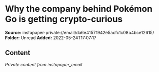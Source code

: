 # Why the company behind Pokémon Go is getting crypto-curious

**Source:** instapaper-private://email/da6e41571942e5acfc1c08b4bce12615/
**Folder:** Unread
**Added:** 2022-05-24T17:07:17




## Content
*Private content from instapaper_email*
